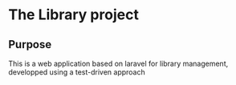 # The Library project

## Purpose

This is a web application based on laravel for library management, developped using a test-driven approach
